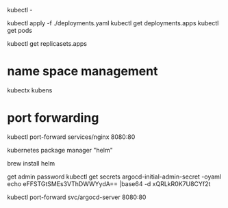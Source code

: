 kubectl - 

kubectl apply -f ./deployments.yaml
kubectl get deployments.apps
kubectl get pods

kubectl get replicasets.apps

# name space management
kubectx
kubens

# port forwarding
kubectl port-forward services/nginx 8080:80

kubernetes package manager "helm"

brew install helm 

get admin password
kubectl get secrets argocd-initial-admin-secret -oyaml
echo eFFSTGtSMEs3VThDWWYydA== |base64 -d
xQRLkR0K7U8CYf2t

kubectl port-forward svc/argocd-server 8080:80